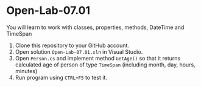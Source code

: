 # Open-Lab-07.01
You will learn to work with classes, properties, methods, DateTime and TimeSpan

1. Clone this repository to your GitHub account.
2. Open solution `Open-Lab-07.01.sln` in Visual Studio.
3. Open `Person.cs` and implement method `GetAge()` so that it returns calculated age of person of type `TimeSpan` (including month, day, hours, minutes)
4. Run program using `CTRL+F5` to test it.